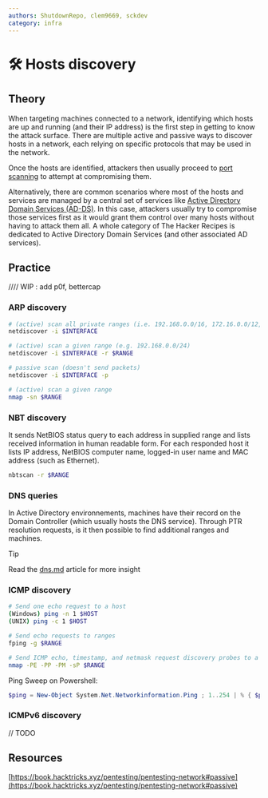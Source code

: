 ```yaml
---
authors: ShutdownRepo, clem9669, sckdev
category: infra
---
```


# 🛠️ Hosts discovery

## Theory

When targeting machines connected to a network, identifying which hosts are up and running (and their IP address) is the first step in getting to know the attack surface. There are multiple active and passive ways to discover hosts in a network, each relying on specific protocols that may be used in the network.

Once the hosts are identified, attackers then usually proceed to [port scanning](port-scanning.md) to attempt at compromising them.

Alternatively, there are common scenarios where most of the hosts and services are managed by a central set of services like [Active Directory Domain Services (AD-DS)](../../ad/recon/index). In this case, attackers usually try to compromise those services first as it would grant them control over many hosts without having to attack them all. A whole category of The Hacker Recipes is dedicated to Active Directory Domain Services (and other associated AD services).

## Practice

//// WIP : add p0f, bettercap

### ARP discovery

```bash
# (active) scan all private ranges (i.e. 192.168.0.0/16, 172.16.0.0/12, 10.0.0.0/8)
netdiscover -i $INTERFACE

# (active) scan a given range (e.g. 192.168.0.0/24)
netdiscover -i $INTERFACE -r $RANGE

# passive scan (doesn't send packets)
netdiscover -i $INTERFACE -p

# (active) scan a given range
nmap -sn $RANGE
```

### NBT discovery

It sends NetBIOS status query to each address in supplied range and lists received information in human readable form. For each responded host it lists IP address, NetBIOS computer name, logged-in user name and MAC address (such as Ethernet).

```bash
nbtscan -r $RANGE
```

### DNS queries

In Active Directory environnements, machines have their record on the Domain Controller (which usually hosts the DNS service). Through PTR resolution requests, is it then possible to find additional ranges and machines.

> [!TIP]
> Read the [dns.md](../../ad/recon/dns) article for more insight


### ICMP discovery

```bash
# Send one echo request to a host
(Windows) ping -n 1 $HOST
(UNIX) ping -c 1 $HOST

# Send echo requests to ranges
fping -g $RANGE

# Send ICMP echo, timestamp, and netmask request discovery probes to a range
nmap -PE -PP -PM -sP $RANGE
```

Ping Sweep on Powershell:


```powershell
$ping = New-Object System.Net.Networkinformation.Ping ; 1..254 | % { $ping.send("192.168.0.$_", 1) | where status -ne 'TimedOut' | select Address | fl * }
```


### ICMPv6 discovery

// TODO

## Resources

[https://book.hacktricks.xyz/pentesting/pentesting-network#passive](https://book.hacktricks.xyz/pentesting/pentesting-network#passive)